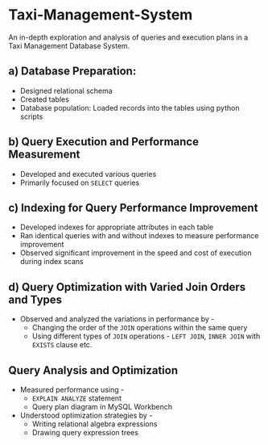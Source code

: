 # Taxi-Management-System
An in-depth exploration and analysis of queries and execution plans in a Taxi Management Database System.

## a) Database Preparation:
- Designed relational schema
- Created tables
- Database population: Loaded records into the tables using python scripts

## b) Query Execution and Performance Measurement
- Developed and executed various queries 
- Primarily focused on ```SELECT``` queries 
 
## c) Indexing for Query Performance Improvement
- Developed indexes for appropriate attributes in each table
- Ran identical queries with and without indexes to measure performance improvement
- Observed significant improvement in the speed and cost of execution during index scans

## d) Query Optimization with Varied Join Orders and Types
- Observed and analyzed the variations in performance by -
  - Changing the order of the ```JOIN``` operations within the same query
  - Using different types of ```JOIN``` operations - ```LEFT JOIN```, ```INNER JOIN``` with ```EXISTS``` clause etc.
 
## Query Analysis and Optimization
- Measured performance using -
  - ```EXPLAIN ANALYZE``` statement
  - Query plan diagram in MySQL Workbench
- Understood optimization strategies by -
  - Writing relational algebra expressions
  - Drawing query expression trees

